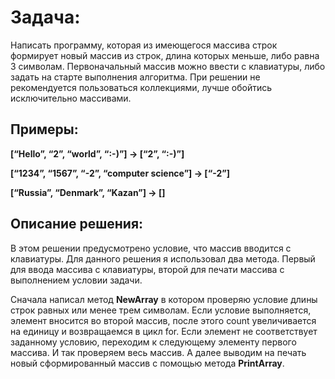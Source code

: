 # Задача:
Написать программу, которая из имеющегося массива строк формирует новый массив из строк, длина которых меньше, либо равна 3 символам. Первоначальный массив можно ввести с клавиатуры, либо задать на старте выполнения алгоритма. При решении не рекомендуется пользоваться коллекциями, лучше обойтись исключительно массивами.

## Примеры: 

**[“Hello”, “2”, “world”, “:-)”] → [“2”, “:-)”]**

**[“1234”, “1567”, “-2”, “computer science”] → [“-2”]**

**[“Russia”, “Denmark”, “Kazan”] → []**

## Описание решения:
 В этом решении предусмотрено условие, что массив вводится с клавиатуры. Для данного решения я использовал два метода. Первый для ввода массива с клавиатуры, второй для печати массива с выполнением условии задачи.

  Сначала написал метод **NewArray** в котором проверяю условие длины строк равных или менее трем символам. Если условие выполняется, элемент вносится во второй массив, после этого count увеличивается на единицу и возвращаемся в цикл for. Если элемент не соответствует заданному условию, переходим к следующему элементу первого массива. И так проверяем весь массив. А далее выводим на печать новый сформированный массив с помощью метода **PrintArray**.
